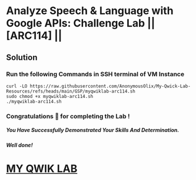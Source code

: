 # Analyze Speech & Language with Google APIs: Challenge Lab || [ARC114] ||

## Solution

### Run the following Commands in SSH terminal of VM Instance


```
curl -LO https://raw.githubusercontent.com/AnonymousOlix/My-Qwick-Lab-Resources/refs/heads/main/GSP/myqwiklab-arc114.sh
sudo chmod +x myqwiklab-arc114.sh
./myqwiklab-arc114.sh
```

### Congratulations 🎉 for completing the Lab !

##### *You Have Successfully Demonstrated Your Skills And Determination.*

#### *Well done!*

# [MY QWIK LAB](https://www.youtube.com/@MyQwiklab)
